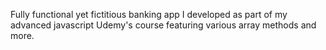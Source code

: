 Fully functional yet fictitious banking app I developed as part of my advanced javascript Udemy's course featuring various array methods and more.
